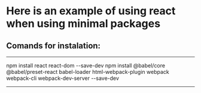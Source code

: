 # Here is an example of using react when using minimal packages

## Comands for instalation:

---

npm install react react-dom --save-dev
npm install @babel/core @babel/preset-react babel-loader html-webpack-plugin webpack webpack-cli webpack-dev-server --save-dev

---
